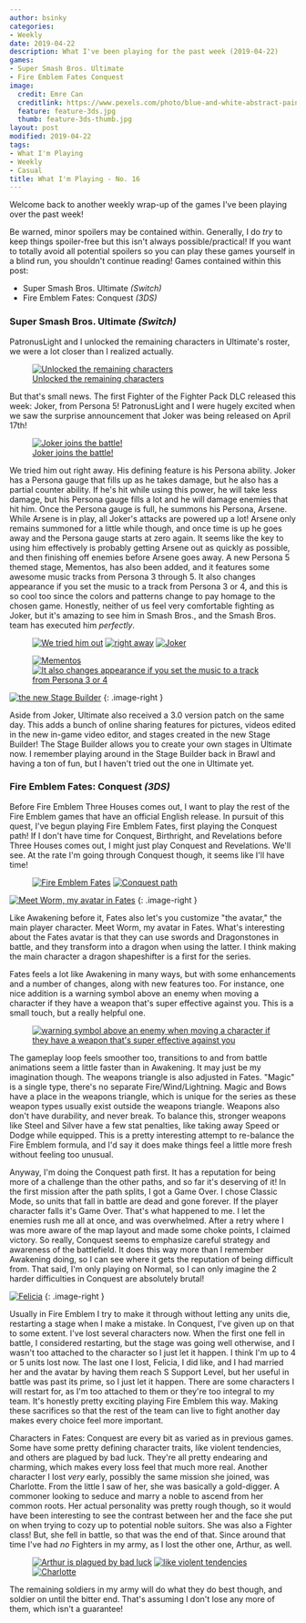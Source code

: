 ```yaml
---
author: bsinky
categories:
- Weekly
date: 2019-04-22
description: What I've been playing for the past week (2019-04-22)
games:
- Super Smash Bros. Ultimate
- Fire Emblem Fates Conquest
image:
  credit: Emre Can
  creditlink: https://www.pexels.com/photo/blue-and-white-abstract-painting-2110951/
  feature: feature-3ds.jpg
  thumb: feature-3ds-thumb.jpg
layout: post
modified: 2019-04-22
tags:
- What I'm Playing
- Weekly
- Casual
title: What I'm Playing - No. 16
---
```


Welcome back to another weekly wrap-up of the games I've been playing over the
past week!

Be warned, minor spoilers may be contained within. Generally, I do *try* to keep
things spoiler-free but this isn't always possible/practical! If you want to
totally avoid all potential spoilers so you can play these games yourself in a
blind run, you shouldn't continue reading! Games contained within this post:

 - Super Smash Bros. Ultimate *(Switch)*
 - Fire Emblem Fates: Conquest *(3DS)*

<!--more-->

### Super Smash Bros. Ultimate *(Switch)*

PatronusLight and I unlocked the remaining characters in Ultimate's roster, we
were a lot closer than I realized actually.

<figure class="half center">
    <a href="https://i.imgur.com/Dc11Fan.jpg"><img src="https://i.imgur.com/Dc11Fanm.jpg" alt="Unlocked the remaining characters"/>
        <figcaption>Unlocked the remaining characters</figcaption>
    </a>
</figure>

But that's small news. The first Fighter of the Fighter Pack DLC released this
week: Joker, from Persona 5! PatronusLight and I were hugely excited when we saw
the surprise announcement that Joker was being released on April 17th!

<figure class="half center">
    <a href="https://i.imgur.com/OfMEfnI.jpg"><img src="https://i.imgur.com/OfMEfnIm.jpg" alt="Joker joins the battle!"/>
        <figcaption>Joker joins the battle!</figcaption>
    </a>
</figure>

We tried him out right away. His defining feature is his Persona ability. Joker
has a Persona gauge that fills up as he takes damage, but he also has a partial
counter ability. If he's hit while using this power, he will take less damage,
but his Persona gauge fills a lot and he will damage enemies that hit him. Once
the Persona gauge is full, he summons his Persona, Arsene. While Arsene is in
play, all Joker's attacks are powered up a lot! Arsene only remains summoned for
a little while though, and once time is up he goes away and the Persona gauge
starts at zero again. It seems like the key to using him effectively is probably
getting Arsene out as quickly as possible, and then finishing off enemies before
Arsene goes away. A new Persona 5 themed stage, Mementos, has also been added,
and it features some awesome music tracks from Persona 3 through 5. It also
changes appearance if you set the music to a track from Persona 3 or 4, and this
is so cool too since the colors and patterns change to pay homage to the chosen
game. Honestly, neither of us feel very comfortable fighting as Joker, but it's
amazing to see him in Smash Bros., and the Smash Bros. team has executed him
*perfectly*.

<figure class="third">
    <a href="https://i.imgur.com/O83aT5Z.jpg"><img src="https://i.imgur.com/O83aT5Zm.jpg" alt="We tried him out"/></a>
    <a href="https://i.imgur.com/FM6mtne.jpg"><img src="https://i.imgur.com/FM6mtnem.jpg" alt="right away"/></a>
    <a href="https://i.imgur.com/SYgkCgK.jpg"><img src="https://i.imgur.com/SYgkCgKm.jpg" alt="Joker"/></a>
</figure>
<figure class="half">
    <a href="https://i.imgur.com/YoxOjNP.jpg"><img src="https://i.imgur.com/YoxOjNPm.jpg" alt="Mementos"/></a>
    <a href="https://i.imgur.com/TcdecBs.jpg"><img src="https://i.imgur.com/TcdecBsm.jpg" alt="It also changes appearance if you set the music to a track from Persona 3 or 4"/></a>
</figure>

[![the new Stage Builder](https://i.imgur.com/xHQKSvXm.jpg)](https://i.imgur.com/xHQKSvX.jpg)
{: .image-right }

Aside from Joker, Ultimate also received a 3.0 version patch on the same day.
This adds a bunch of online sharing features for pictures, videos edited in the
new in-game video editor, and stages created in the new Stage Builder! The Stage
Builder allows you to create your own stages in Ultimate now. I remember playing
around in the Stage Builder back in Brawl and having a ton of fun, but I haven't
tried out the one in Ultimate yet.

### Fire Emblem Fates: Conquest *(3DS)*

Before Fire Emblem Three Houses comes out, I want to play the rest of the Fire
Emblem games that have an official English release. In pursuit of this quest,
I've begun playing Fire Emblem Fates, first playing the Conquest path! If I
don't have time for Conquest, Birthright, and Revelations before Three Houses
comes out, I might just play Conquest and Revelations. We'll see. At the rate
I'm going through Conquest though, it seems like I'll have time!

<figure class="half">
    <a href="https://i.imgur.com/DkDVTZ1.png"><img src="https://i.imgur.com/DkDVTZ1m.png" alt="Fire Emblem Fates"/></a>
    <a href="https://i.imgur.com/KC72fFF.png"><img src="https://i.imgur.com/KC72fFFm.png" alt="Conquest path"/></a>
</figure>

[![Meet Worm, my avatar in Fates](https://i.imgur.com/zkA3PwOm.png)](https://i.imgur.com/zkA3PwO.png)
{: .image-right }

Like Awakening before it, Fates also let's you customize "the avatar," the main
player character. Meet Worm, my avatar in Fates. What's interesting about the
Fates avatar is that they can use swords and Dragonstones in battle, and they
transform into a dragon when using the latter. I think making the main character
a dragon shapeshifter is a first for the series.

Fates feels a lot like Awakening in many ways, but with some enhancements and a
number of changes, along with new features too. For instance, one nice addition
is a warning symbol above an enemy when moving a character if they have a weapon
that's super effective against you. This is a small touch, but a really helpful
one.

<figure class="half center">
    <a href="https://i.imgur.com/yxBewOS.png"><img src="https://i.imgur.com/yxBewOSm.png" alt="warning symbol above an enemy when moving a character if they have a weapon that's super effective against you"/></a>
</figure>

The gameplay loop feels smoother too, transitions to and from battle
animations seem a little faster than in Awakening. It may just be my imagination
though. The weapons triangle is also adjusted in Fates. "Magic" is a single
type, there's no separate Fire/Wind/Lightning. Magic and Bows have a place in
the weapons triangle, which is unique for the series as these weapon types
usually exist outside the weapons triangle. Weapons also don't have durability,
and never break. To balance this, stronger weapons like Steel and Silver have a
few stat penalties, like taking away Speed or Dodge while equipped. This is a
pretty interesting attempt to re-balance the Fire Emblem formula, and I'd say it
does make things feel a little more fresh without feeling too unusual.

Anyway, I'm doing the Conquest path first. It has a reputation for being more of
a challenge than the other paths, and so far it's deserving of it! In the first
mission after the path splits, I got a Game Over. I chose Classic Mode, so units
that fall in battle are dead and gone forever. If the player character falls
it's Game Over. That's what happened to me. I let the enemies rush me all at
once, and was overwhelmed. After a retry where I was more aware of the map
layout and made some choke points, I claimed victory. So really, Conquest seems
to emphasize careful strategy and awareness of the battlefield. It does this way
more than I remember Awakening doing, so I can see where it gets the reputation
of being difficult from. That said, I'm only playing on Normal, so I can only
imagine the 2 harder difficulties in Conquest are absolutely brutal!

[![Felicia](https://i.imgur.com/Yk08hjIm.png)](https://i.imgur.com/Yk08hjI.png)
{: .image-right }

Usually in Fire Emblem I try to make it through without letting any units die,
restarting a stage when I make a mistake. In Conquest, I've given up on that to
some extent. I've lost several characters now. When the first one fell in
battle, I considered restarting, but the stage was going well otherwise, and I
wasn't too attached to the character so I just let it happen. I think I'm up to
4 or 5 units lost now. The last one I lost, Felicia, I did like, and I had
married her and the avatar by having them reach S Support Level, but her useful
in battle was past its prime, so I just let it happen. There are some characters
I will restart for, as I'm too attached to them or they're too integral to my
team. It's honestly pretty exciting playing Fire Emblem this way. Making these
sacrifices so that the rest of the team can live to fight another day makes
every choice feel more important.

Characters in Fates: Conquest are every bit as varied as in previous games. Some
have some pretty defining character traits, like violent tendencies, and others
are plagued by bad luck. They're all pretty endearing and charming, which makes
every loss feel that much more real. Another character I lost *very* early,
possibly the same mission she joined, was Charlotte. From the little I saw of
her, she was basically a gold-digger. A commoner looking to seduce and marry a
noble to ascend from her common roots. Her actual personality was pretty rough
though, so it would have been interesting to see the contrast between her and
the face she put on when trying to cozy up to potential noble suitors. She was
also a Fighter class! But, she fell in battle, so that was the end of that.
Since around that time I've had *no* Fighters in my army, as I lost the other
one, Arthur, as well.

<figure class="third">
    <a href="https://i.imgur.com/6M5gYRI.png"><img src="https://i.imgur.com/6M5gYRIm.png" alt="Arthur is plagued by bad luck"/></a>
    <a href="https://i.imgur.com/VZAqrWv.png"><img src="https://i.imgur.com/VZAqrWvm.png" alt="like violent tendencies"/></a>
    <a href="https://i.imgur.com/dKXzaX2.png"><img src="https://i.imgur.com/dKXzaX2m.png" alt="Charlotte"/></a>
</figure>

The remaining soldiers in my army will do what they do best though, and soldier
on until the bitter end. That's assuming I don't lose any more of them, which
isn't a guarantee!
